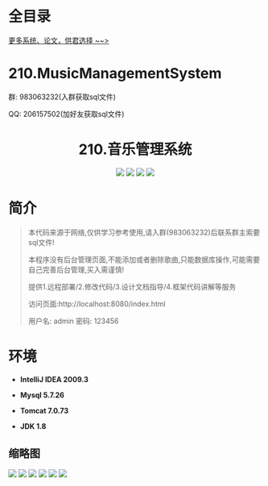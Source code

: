 # 全目录

[更多系统、论文，供君选择 ~~>](https://www.yuque.com/wisebit/blog)

# 210.MusicManagementSystem

<p>群: 983063232(入群获取sql文件)</p>
<p>QQ: 206157502(加好友获取sql文件)</p>
<p><h1 align="center">210.音乐管理系统</h1></p>


<p align="center">
	<img src="https://img.shields.io/badge/jdk-1.8-orange.svg"/>
    <img src="https://img.shields.io/badge/springboot-5.x-lightgrey.svg"/>
    <img src="https://img.shields.io/badge/html-5.x-blue.svg"/>
    <img src="https://img.shields.io/badge/mybatis-5.x-yellow.svg"/>
</p>

# 简介


> 本代码来源于网络,仅供学习参考使用,请入群(983063232)后联系群主索要sql文件!
> 
> 本程序没有后台管理页面,不能添加或者删除歌曲,只能数据库操作,可能需要自己完善后台管理,买入需谨慎!
>
> 提供1.远程部署/2.修改代码/3.设计文档指导/4.框架代码讲解等服务
>
> 访问页面:http://localhost:8080/index.html
> 
> 用户名: admin  密码: 123456


# 环境

- <b>IntelliJ IDEA 2009.3</b>

- <b>Mysql 5.7.26</b>

- <b>Tomcat 7.0.73</b>

- <b>JDK 1.8</b>




## 缩略图

![](https://bitwise.oss-cn-heyuan.aliyuncs.com/2024/9/10/26d2cf6e-34ec-4958-9bfa-93f7486e4846.png)
![](https://bitwise.oss-cn-heyuan.aliyuncs.com/2024/9/10/2bb661ca-4876-4ee8-941d-80812fe099a5.png)
![](https://bitwise.oss-cn-heyuan.aliyuncs.com/2024/9/10/70b0a68c-d573-4504-8b4a-b87b5985e5d3.png)
![](https://bitwise.oss-cn-heyuan.aliyuncs.com/2024/9/10/47668b2e-1fb5-4512-a3de-7d4f026521e5.png)
![](https://bitwise.oss-cn-heyuan.aliyuncs.com/2024/9/10/fd85327e-0b10-4027-ba5d-088e655e4ea6.png)
![](https://bitwise.oss-cn-heyuan.aliyuncs.com/2024/9/10/1559966f-abac-4121-bda5-1104259a2fa7.png)


